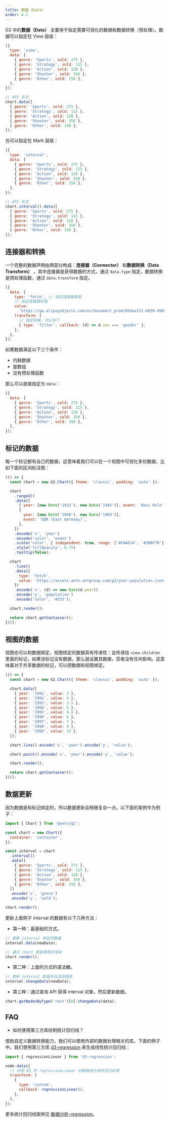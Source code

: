 ```yaml
---
title: 数据（Data）
order: 4.1
---
```


G2 中的**数据（Data）** 主要用于指定需要可视化的数据和数据转换（预处理）。数据可以指定在 View 层级：

```js
({
  type: 'view',
  data: [
    { genre: 'Sports', sold: 275 },
    { genre: 'Strategy', sold: 115 },
    { genre: 'Action', sold: 120 },
    { genre: 'Shooter', sold: 350 },
    { genre: 'Other', sold: 150 },
  ],
});
```

```js
// API 形式
chart.data([
  { genre: 'Sports', sold: 275 },
  { genre: 'Strategy', sold: 115 },
  { genre: 'Action', sold: 120 },
  { genre: 'Shooter', sold: 350 },
  { genre: 'Other', sold: 150 },
]);
```

也可以指定在 Mark 层级：

```js
({
  type: 'interval',
  data: [
    { genre: 'Sports', sold: 275 },
    { genre: 'Strategy', sold: 115 },
    { genre: 'Action', sold: 120 },
    { genre: 'Shooter', sold: 350 },
    { genre: 'Other', sold: 150 },
  ],
});
```

```js
// API 形式
chart.interval().data([
  { genre: 'Sports', sold: 275 },
  { genre: 'Strategy', sold: 115 },
  { genre: 'Action', sold: 120 },
  { genre: 'Shooter', sold: 350 },
  { genre: 'Other', sold: 150 },
]);
```

## 连接器和转换

一个完整的数据声明由两部分构成：**连接器（Connector）** 和**数据转换（Data Transform）** 。其中连接器是获得数据的方式，通过 `data.type` 指定，数据转换是预处理函数，通过 `data.transform` 指定。

```js
({
  data: {
    type: 'fetch', // 指定连接器类型
    // 指定连接器的值
    value:
      'https://gw.alipayobjects.com/os/basement_prod/6b4aa721-b039-49b9-99d8-540b3f87d339.json',
    transform: [
      // 指定转换，可以多个
      { type: 'filter', callback: (d) => d.sex === 'gender' },
    ],
  },
});
```

如果数据满足以下三个条件：

- 内联数据
- 是数组
- 没有预处理函数

那么可以直接指定为 `data`：

```js
({
  data: [
    { genre: 'Sports', sold: 275 },
    { genre: 'Strategy', sold: 115 },
    { genre: 'Action', sold: 120 },
    { genre: 'Shooter', sold: 350 },
    { genre: 'Other', sold: 150 },
  ],
});
```

## 标记的数据

每一个标记都有自己的数据，这意味着我们可以在一个视图中可视化多份数据，比如下面的区间标注图：

```js | ob
(() => {
  const chart = new G2.Chart({ theme: 'classic', padding: 'auto' });

  chart
    .rangeX()
    .data([
      { year: [new Date('1933'), new Date('1945')], event: 'Nazi Rule' },
      {
        year: [new Date('1948'), new Date('1989')],
        event: 'GDR (East Germany)',
      },
    ])
    .encode('x', 'year')
    .encode('color', 'event')
    .scale('color', { independent: true, range: ['#FAAD14', '#30BF78'] })
    .style('fillOpacity', 0.75)
    .tooltip(false);

  chart
    .line()
    .data({
      type: 'fetch',
      value: 'https://assets.antv.antgroup.com/g2/year-population.json',
    })
    .encode('x', (d) => new Date(d.year))
    .encode('y', 'population')
    .encode('color', '#333');

  chart.render();

  return chart.getContainer();
})();
```

## 视图的数据

视图也可以和数据绑定，视图绑定的数据具有传递性：会传递给 `view.children` 里面的标记，如果该标记没有数据，那么就设置其数据，否者没有任何影响。这意味着对于共享数据的标记，可以把数据和视图绑定。

```js | ob
(() => {
  const chart = new G2.Chart({ theme: 'classic', padding: 'auto' });

  chart.data([
    { year: '1991', value: 3 },
    { year: '1992', value: 4 },
    { year: '1993', value: 3.5 },
    { year: '1994', value: 5 },
    { year: '1995', value: 4.9 },
    { year: '1996', value: 6 },
    { year: '1997', value: 7 },
    { year: '1998', value: 9 },
    { year: '1999', value: 13 },
  ]);

  chart.line().encode('x', 'year').encode('y', 'value');

  chart.point().encode('x', 'year').encode('y', 'value');

  chart.render();

  return chart.getContainer();
})();
```

## 数据更新

因为数据是和标记绑定的，所以数据更新会稍微复杂一点。以下面的案例作为例子：

```js
import { Chart } from '@antv/g2';

const chart = new Chart({
  container: 'container',
});

const interval = chart
  .interval()
  .data([
    { genre: 'Sports', sold: 275 },
    { genre: 'Strategy', sold: 115 },
    { genre: 'Action', sold: 120 },
    { genre: 'Shooter', sold: 350 },
    { genre: 'Other', sold: 150 },
  ])
  .encode('x', 'genre')
  .encode('y', 'sold');

chart.render();
```

更新上面例子 interval 的数据有以下几种方法：

- 第一种：最基础的方式。

```js
// 更新 interval 绑定的数据
interval.data(newData);

// 通过 chart 更新图表的渲染
chart.render();
```

- 第二种：上面的方式的语法糖。

```js
// 更新 interval 数据并且渲染图表
interval.changeData(newData);
```

- 第三种：通过查询 API 获得 interval 对象，然后更新数据。

```js
chart.getNodesByType('rect')[0].changeData(data);
```

## FAQ

- 如何使用第三方库绘制统计回归线？

借助自定义数据转换能力，我们可以使用外部的数据处理相关的库。下面的例子中，我们使用第三方库 [d3-regression](https://github.com/HarryStevens/d3-regression) 来生成线性统计回归线：

```js
import { regressionLinear } from 'd3-regression';

node.data({
  // 利用 D3 的 regressionLinear 对数据进行线性回归处理
  transform: [
    {
      type: 'custom',
      callback: regressionLinear(),
    },
  ],
});
```

更多统计回归线案例见 [数据分析-regression](/examples#analysis-regression)。
